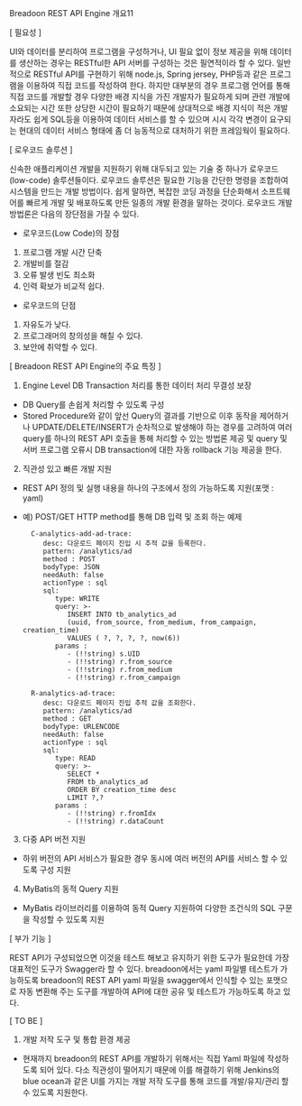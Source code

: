 Breadoon REST API Engine 개요11

[ 필요성 ]
 
UI와 데이터를 분리하여 프로그램을 구성하거나, UI 필요 없이 정보 제공을 위해 데이터를 생산하는 경우는 RESTful한 API 서버를 구성하는 것은 필연적이라 할 수 있다. 
일반적으로 RESTful API를 구현하기 위해 node.js, Spring jersey, PHP등과 같은 프로그램을 이용하여 직접 코드를 작성하여 한다. 
하지만 대부분의 경우 프로그램 언어를 통해 직접 코드를 개발할 경우 다양한 배경 지식을 가진 개발자가 필요하게 되며 관련 개발에 소요되는 시간 또한 
상당한 시간이 필요하기 때문에 상대적으로 배경 지식이 적은 개발자라도 쉽게 SQL등을 이용하여 데이터 서비스를 할 수 있으며 시시 각각 변경이 요구되는 현대의 데이터 서비스 형태에 
좀 더 능동적으로 대처하기 위한 프레임웍이 필요하다.


[ 로우코드 솔루션 ]

신속한 애플리케이션 개발을 지원하기 위해 대두되고 있는 기술 중 하나가 로우코드(low-code) 솔루션들이다. 로우코드 솔루션은 필요한 기능을 간단한 명령을 조합하여 시스템을 만드는 개발 방법이다. 
쉽게 말하면, 복잡한 코딩 과정을 단순화해서 소프트웨어를 빠르게 개발 및 배포하도록 만든 일종의 개발 환경을 말하는 것이다. 
로우코드 개발 방법론은 다음의 장단점을 가질 수 있다.

* 로우코드(Low Code)의 장점
1) 프로그램 개발 시간 단축
2) 개발비를 절감
3) 오류 발생 빈도 최소화
4) 인력 확보가 비교적 쉽다.

* 로우코드의 단점
1) 자유도가 낮다.
2) 프로그래머의 창의성을 해칠 수 있다.
3) 보안에 취약할 수 있다.


[ Breadoon REST API Engine의 주요 특징 ]

1. Engine Level DB Transaction 처리를 통한 데이터 처리 무결성 보장
  - DB Query를 손쉽게 처리할 수 있도록 구성
  - Stored Procedure와 같이 앞선 Query의 결과를 기반으로 이후 동작을 제어하거나 UPDATE/DELETE/INSERT가 순차적으로 발생해야 하는 경우를 고려하여 
    여러 query를 하나의 REST API 호출을 통해 처리할 수 있는 방법론 제공 및 query 및 서버 프로그램 오류시 DB transaction에 대한 자동 rollback 기능 제공을 한다.

2. 직관성 있고 빠른 개발 지원
- REST API 정의 및 실행 내용을 하나의 구조에서 정의 가능하도록 지원(포맷 : yaml)
- 예) POST/GET HTTP method를 통해 DB 입력 및 조회 하는 예제

        C-analytics-add-ad-trace:
           desc: 다운로드 페이지 진입 시 추적 값을 등록한다.
           pattern: /analytics/ad
           method : POST
           bodyType: JSON
           needAuth: false
           actionType : sql
           sql:
              type: WRITE
              query: >-
                 INSERT INTO tb_analytics_ad
                 (uuid, from_source, from_medium, from_campaign, creation_time)
                 VALUES ( ?, ?, ?, ?, now(6))
              params :
                 - (!!string) s.UID
                 - (!!string) r.from_source
                 - (!!string) r.from_medium
                 - (!!string) r.from_campaign

        R-analytics-ad-trace:
           desc: 다운로드 페이지 진입 추적 값을 조회한다.
           pattern: /analytics/ad
           method : GET
           bodyType: URLENCODE
           needAuth: false
           actionType : sql
           sql:
              type: READ
              query: >-
                 SELECT *
                 FROM tb_analytics_ad
                 ORDER BY creation_time desc
                 LIMIT ?,?
              params :
                 - (!!string) r.fromIdx
                 - (!!string) r.dataCount


3. 다중 API 버전 지원
- 하위 버전의 API 서비스가 필요한 경우 동시에 여러 버전의 API를 서비스 할 수 있도록 구성 지원


4. MyBatis의 동적 Query 지원
- MyBatis 라이브러리를 이용하여 동적 Query 지원하여 다양한 조건식의 SQL 구문을 작성할 수 있도록 지원



[ 부가 기능 ]

REST API가 구성되었으면 이것을 테스트 해보고 유지하기 위한 도구가 필요한데 가장 대표적인 도구가 Swagger라 할 수 있다. breadoon에서는 yaml 파일별 테스트가 가능하도록 breadoon의 REST API yaml 파일을 swagger에서 인식할 수 있는 포맷으로 자동 변환해 주는 도구를 개발하여 API에 대한 공유 및 테스트가 가능하도록 하고 있다.

[ TO BE ]


1. 개발 저작 도구 및 통합 환경 제공
- 현재까지 breadoon의 REST API를 개발하기 위해서는 직접 Yaml 파일에 작성하도록 되어 있다. 다소 직관성이 떨어지기 때문에 이를 해결하기 위해 Jenkins의 blue ocean과 같은 UI를 가지는 개발 저작 도구를 통해 코드를 개발/유지/관리 할 수 있도록 지원한다.

